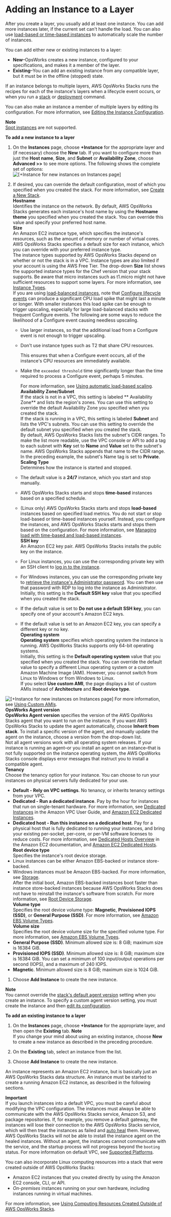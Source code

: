 # Adding an Instance to a Layer<a name="workinginstances-add"></a>

After you create a layer, you usually add at least one instance\. You can add more instances later, if the current set can't handle the load\. You can also use [load\-based or time\-based instances](workinginstances-autoscaling.md) to automatically scale the number of instances\.

You can add either new or existing instances to a layer:
+ **New**–OpsWorks creates a new instance, configured to your specifications, and makes it a member of the layer\.
+ **Existing**–You can add an existing instance from any compatible layer, but it must be in the offline \(stopped\) state\.

If an instance belongs to multiple layers, AWS OpsWorks Stacks runs the recipes for each of the instance's layers when a lifecycle event occurs, or when you run a [stack](workingstacks-commands.md) or [deployment](workingapps-deploying.md) command\.

You can also make an instance a member of multiple layers by editing its configuration\. For more information, see [Editing the Instance Configuration](workinginstances-properties.md)\.

**Note**  
[Spot instances](http://docs.aws.amazon.com/AWSEC2/latest/UserGuide/how-spot-instances-work.html) are not supported\.

**To add a new instance to a layer**

1. On the **Instances** page, choose **\+Instance** for the appropriate layer and \(if necessary\) choose the **New** tab\. If you want to configure more than just the **Host name**, **Size**, and **Subnet** or **Availability Zone**, choose **Advanced >>** to see more options\. The following shows the complete set of options:  
![\[+Instance for new instances on Instances page\]](http://docs.aws.amazon.com/opsworks/latest/userguide/images/add_instance.png)

1. If desired, you can override the default configuration, most of which you specified when you created the stack\. For more information, see [Create a New Stack](workingstacks-creating.md)\.  
**Hostname**  
Identifies the instance on the network\. By default, AWS OpsWorks Stacks generates each instance's host name by using the **Hostname theme** you specified when you created the stack\. You can override this value and specify your preferred host name\.  
**Size**  
An Amazon EC2 instance type, which specifies the instance's resources, such as the amount of memory or number of virtual cores\. AWS OpsWorks Stacks specifies a default size for each instance, which you can override with your preferred instance type\.   
The instance types supported by AWS OpsWorks Stacks depend on whether or not the stack is in a VPC\. Instance types are also limited if your account is using the AWS Free Tier\. The drop\-down **Size** list shows the supported instance types for the Chef version that your stack supports\. Be aware that micro instances such as t1\.micro might not have sufficient resources to support some layers\. For more information, see [Instance Types](http://docs.aws.amazon.com/AWSEC2/latest/UserGuide/instance-types.html)\.   
If you are using [load\-balanced instances](workinginstances-autoscaling-loadbased.md), note that [Configure lifecycle events](workingcookbook-events.md) can produce a significant CPU load spike that might last a minute or longer\. With smaller instances this load spike can be enough to trigger upscaling, especially for large load\-balanced stacks with frequent Configure events\. The following are some ways to reduce the likelihood of a Configure event causing needless upscaling\.  
   + Use larger instances, so that the additional load from a Configure event is not enough to trigger upscaling\.
   + Don't use instance types such as T2 that share CPU resources\. 

     This ensures that when a Configure event occurs, all of the instance's CPU resources are immediately available\.
   + Make the `exceeded threshold` time significantly longer than the time required to process a Configure event, perhaps 5 minutes\.

     For more information, see [Using automatic load\-based scaling](workinginstances-autoscaling-loadbased.md)\.  
**Availability Zone/Subnet**  
If the stack is not in a VPC, this setting is labeled ** Availability Zone** and lists the region's zones\. You can use this setting to override the default Availability Zone you specified when you created the stack\.  
If the stack is running in a VPC, this setting is labeled **Subnet** and lists the VPC's subnets\. You can use this setting to override the default subnet you specified when you created the stack\.  
By default, AWS OpsWorks Stacks lists the subnet's CIDR ranges\. To make the list more readable, use the VPC console or API to add a tag to each subnet with **Key** set to **Name** and **Value** set to the subnet's name\. AWS OpsWorks Stacks appends that name to the CIDR range\. In the preceding example, the subnet's Name tag is set to **Private**\.  
**Scaling Type**  
Determines how the instance is started and stopped\.   
   + The default value is a **24/7** instance, which you start and stop manually\.
   + AWS OpsWorks Stacks starts and stops **time\-based** instances based on a specified schedule\.
   + \(Linux only\) AWS OpsWorks Stacks starts and stops **load\-based** instances based on specified load metrics\.
You do not start or stop load\-based or time\-based instances yourself\. Instead, you configure the instances, and AWS OpsWorks Stacks starts and stops them based on the configuration\. For more information, see [Managing load with time\-based and load\-based instances](workinginstances-autoscaling.md)\.  
**SSH key**  
An Amazon EC2 key pair\. AWS OpsWorks Stacks installs the public key on the instance\.  
   + For Linux instances, you can use the corresponding private key with an SSH client to [log in to the instance](workinginstances-ssh.md)\. 
   + For Windows instances, you can use the corresponding private key to [retrieve the instance's Administrator password](workinginstances-rdp.md#workinginstances-rdp-admin)\. You can then use that password with RDP to log into the instance as Administrator\.
Initially, this setting is the **Default SSH key** value that you specified when you created the stack\.  
   + If the default value is set to **Do not use a default SSH key**, you can specify one of your account's Amazon EC2 keys\.
   + If the default value is set to an Amazon EC2 key, you can specify a different key or no key\.  
**Operating system**  
**Operating system** specifies which operating system the instance is running\. AWS OpsWorks Stacks supports only 64\-bit operating systems\.  
 Initially, this setting is the **Default operating system** value that you specified when you created the stack\. You can override the default value to specify a different Linux operating system or a custom Amazon Machine Image \(AMI\)\. However, you cannot switch from Linux to Windows or from Windows to Linux\.  
If you select **Use custom AMI**, the page displays a list of custom AMIs instead of **Architecture** and **Root device type**\.  

![\[+Instance for new instances on Instances page\]](http://docs.aws.amazon.com/opsworks/latest/userguide/images/add_instance_ami.png)
For more information, see [Using Custom AMIs](workinginstances-custom-ami.md)\.  
**OpsWorks Agent version**  
**OpsWorks Agent version** specifies the version of the AWS OpsWorks Stacks agent that you want to run on the instance\. If you want AWS OpsWorks Stacks to update the agent automatically, choose **Inherit from stack**\. To install a specific version of the agent, and manually update the agent on the instance, choose a version from the drop\-down list\.  
Not all agent versions work with all operating system releases\. If your instance is running an agent–or you install an agent on an instance–that is not fully supported on the instance operating system, the AWS OpsWorks Stacks console displays error messages that instruct you to install a compatible agent\.  
**Tenancy**  
Choose the tenancy option for your instance\. You can choose to run your instances on physical servers fully dedicated for your use\.  
   + **Default \- Rely on VPC settings**\. No tenancy, or inherits tenancy settings from your VPC\.
   + **Dedicated \- Run a dedicated instance**\. Pay by the hour for instances that run on single\-tenant hardware\. For more information, see [Dedicated Instances](http://docs.aws.amazon.com/AmazonVPC/latest/UserGuide/dedicated-instance.html) in the Amazon VPC User Guide, and [Amazon EC2 Dedicated Instances](https://aws.amazon.com/ec2/purchasing-options/dedicated-instances/)\.
   + **Dedicated host \- Run this instance on a dedicated host**\. Pay for a physical host that is fully dedicated to running your instances, and bring your existing per\-socket, per\-core, or per\-VM software licenses to reduce costs\. For more information, see [Dedicated Hosts Overview](https://aws.amazon.com/ec2/dedicated-hosts/) in the Amazon EC2 documentation, and [Amazon EC2 Dedicated Hosts](https://aws.amazon.com/ec2/dedicated-hosts/)\.  
**Root device type**  
Specifies the instance's root device storage\.  
   + Linux instances can be either Amazon EBS\-backed or instance store\-backed\.
   + Windows instances must be Amazon EBS\-backed\.
For more information, see [Storage](http://docs.aws.amazon.com/AWSEC2/latest/UserGuide/Storage.html)\.  
After the initial boot, Amazon EBS\-backed instances boot faster than instance store\-backed instances because AWS OpsWorks Stacks does not have to reinstall the instance's software from scratch\. For more information, see [Root Device Storage](best-practices-storage.md)\.  
**Volume type**  
Specifies the root device volume type: **Magnetic**, **Provisioned IOPS \(SSD\)**, or **General Purpose \(SSD\)**\. For more information, see [Amazon EBS Volume Types](http://docs.aws.amazon.com/AWSEC2/latest/UserGuide/EBSVolumeTypes.html)\.  
**Volume size**  
Specifies the root device volume size for the specified volume type\. For more information, see [Amazon EBS Volume Types](http://docs.aws.amazon.com/AWSEC2/latest/UserGuide/EBSVolumeTypes.html)\.  
   + **General Purpose \(SSD\)**\. Minimum allowed size is: 8 GiB; maximum size is 16384 GiB\.
   + **Provisioned IOPS \(SSD\)**\. Minimum allowed size is: 8 GiB; maximum size is 16384 GiB\. You can set a minimum of 100 input/output operations per second \(IOPS\), and a maximum of 240 IOPS\.
   + **Magnetic**\. Minimum allowed size is 8 GiB; maximum size is 1024 GiB\.

1. Choose **Add Instance** to create the new instance\.

**Note**  
You cannot override the [stack's default agent version](workingstacks-creating.md#workingstacks-creating-advanced-agent) setting when you create an instance\. To specify a custom agent version setting, you must create the instance and then [edit its configuration](workinginstances-properties.md)\.

**To add an existing instance to a layer**

1. On the **Instances** page, choose **\+Instance** for the appropriate layer, and then open the **Existing** tab\. 
**Note**  
If you change your mind about using an existing instance, choose **New** to create a new instance as described in the preceding procedure\.

1. On the **Existing** tab, select an instance from the list\.

1. Choose **Add Instance** to create the new instance\.

An instance represents an Amazon EC2 instance, but is basically just an AWS OpsWorks Stacks data structure\. An instance must be started to create a running Amazon EC2 instance, as described in the following sections\.

**Important**  
If you launch instances into a default VPC, you must be careful about modifying the VPC configuration\. The instances must always be able to communicate with the AWS OpsWorks Stacks service, Amazon S3, and package repositories\. If, for example, you remove a default gateway, the instances will lose their connection to the AWS OpsWorks Stacks service, which will then treat the instances as failed and [auto heal](workinginstances-autohealing.md) them\. However, AWS OpsWorks Stacks will not be able to install the instance agent on the healed instances\. Without an agent, the instances cannot communicate with the service, and the startup process will not progress beyond the `booting` status\. For more information on default VPC, see [Supported Platforms](http://docs.aws.amazon.com/AWSEC2/latest/UserGuide/ec2-supported-platforms.html)\.

You can also incorporate Linux computing resources into a stack that were created outside of AWS OpsWorks Stacks:
+ Amazon EC2 instances that you created directly by using the Amazon EC2 console, CLI, or API\.
+ *On\-premises* instances running on your own hardware, including instances running in virtual machines\.

For more information, see [Using Computing Resources Created Outside of AWS OpsWorks Stacks](registered-instances.md)\.